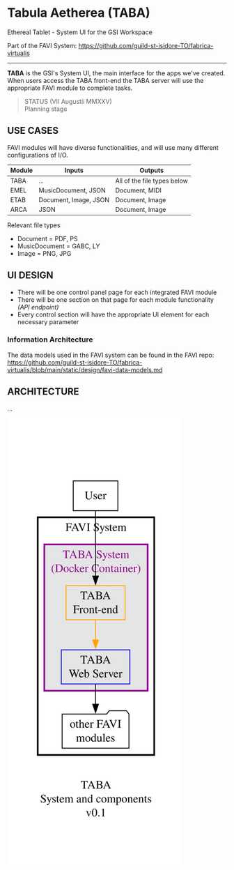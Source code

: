 # Tabula Aetherea (TABA)

Ethereal Tablet - System UI for the GSI Workspace

Part of the FAVI System: https://github.com/guild-st-isidore-TO/fabrica-virtualis

---

**TABA** is the GSI's System UI, the main interface for the apps we've created. When users access the TABA front-end the TABA server will use the appropriate FAVI module to complete tasks.

> STATUS (VII Augustii MMXXV)  
Planning stage

## USE CASES

FAVI modules will have diverse functionalities, and will use many different configurations of I/O.

| Module | Inputs | Outputs |
| --- | --- | --- |
| TABA | ... | All of the file types below |
| EMEL | MusicDocument, JSON | Document, MIDI |
| ETAB | Document, Image, JSON | Document, Image |
| ARCA | JSON | Document, Image |

Relevant file types

- Document = PDF, PS  
- MusicDocument = GABC, LY
- Image = PNG, JPG

## UI DESIGN

- There will be one control panel page for each integrated FAVI module
- There will be one section on that page for each module functionality _(API endpoint)_
- Every control section will have the appropriate UI element for each necessary parameter

### Information Architecture

The data models used in the FAVI system can be found in the FAVI repo:  
https://github.com/guild-st-isidore-TO/fabrica-virtualis/blob/main/static/design/favi-data-models.md

## ARCHITECTURE

...

![TABA system](./static/design/taba-system.svg "TABA system")
